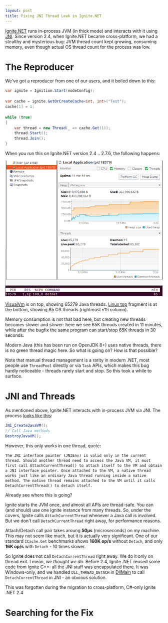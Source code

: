```yaml
---
layout: post
title: Fixing JNI Thread Leak in Ignite.NET
---
```


[Ignite.NET](https://ignite.apache.org) runs in-process JVM (in thick mode) and interacts with it using [JNI](https://en.wikipedia.org/wiki/Java_Native_Interface). Since version 2.4, when Ignite.NET became cross-platform, we had a stealthy and mysterious bug: JVM thread count kept growing, consuming memory, even though actual OS thread count for the process was low.


# The Reproducer

We've got a reproducer from one of our users, and it boiled down to this:

```cs
var ignite = Ignition.Start(nodeConfig);

var cache = ignite.GetOrCreateCache<int, int>("Test");
cache[1] = 1;

while (true)
{
	var thread = new Thread(_ => cache.Get(1));
	thread.Start();
	thread.Join();
}
```

When you run this on Ignite.NET version 2.4 .. 2.7.6, the following happens:

![ignite logo](../images/jni-thread-leak.png)

[VisualVm](https://visualvm.github.io/) is on top, showing 65279 Java threads. [Linux top](https://linux.die.net/man/1/top) fragment is at the bottom, showing 85 OS threads (rightmost `nTH` column).

Memory consumption is not that bad here, but creating new threads becomes slower and slower: here we see 65K threads created in 11 minutes, while after the bugfix the same program can start/stop 65K threads in 30 seconds.

Modern Java (this has been run on OpenJDK 8+) uses native threads, there is no green thread magic here. So what is going on? How is that possible?

Note that manual thread management is a rarity in modern .NET, most people use `ThreadPool` directly or via `Task` APIs, which makes this bug hardly noticeable - threads rarely start and stop. So this took a while to surface.


# JNI and Threads

As mentioned above, Ignite.NET interacts with in-process JVM via JNI. The process [looks like this](https://docs.oracle.com/javase/8/docs/technotes/guides/jni/spec/invocation.html):

```cs
JNI_CreateJavaVM();
// Call Java methods
DestroyJavaVM();
```

However, this only works in one thread, quote:

```
The JNI interface pointer (JNIEnv) is valid only in the current thread. Should another thread need to access the Java VM, it must first call AttachCurrentThread() to attach itself to the VM and obtain a JNI interface pointer. Once attached to the VM, a native thread works just like an ordinary Java thread running inside a native method. The native thread remains attached to the VM until it calls DetachCurrentThread() to detach itself.
```

Already see where this is going?

Ignite starts the JVM once, and almost all APIs are thread-safe. You can (and should) use one Ignite instance from many threads. So, under the covers, Ignite calls `AttachCurrentThread` whenever a Java call is involved. But we don't call `DetachCurrentThread` right away, for performance reasons.


Attach/Detach call pair takes aroung **50μs** (microseconds) on my machine. This may not seem like much, but it is actually very significant. One of our standard `ICache.Get` benchmarks shows **160K op/s** without `Detach`, and only **16K op/s** with `Detach` - 10 times slower.

So Ignite does not call `DetachCurrentThread` right away. We do it only on thread exit. I mean, *we thought we do*. Before 2.4, Ignite .NET reused some code from Ignite C++: all the JNI stuff was encapsulated there. It was Windows-only, and we handled `DLL_THREAD_DETACH` in [DllMain](https://docs.microsoft.com/en-us/windows/win32/dlls/dllmain) to call `DetachCurrentThread` in JNI - an obvious solution.

This was forgotten during the migration to cross-platform, C#-only Ignite .NET 2.4


# Searching for the Fix